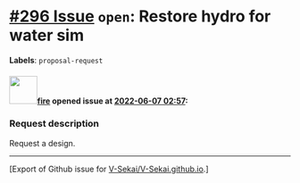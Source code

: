 # [\#296 Issue](https://github.com/V-Sekai/V-Sekai.github.io/issues/296) `open`: Restore hydro for water sim
**Labels**: `proposal-request`


#### <img src="https://avatars.githubusercontent.com/u/32321?u=c2e06a3d2b49a467aa907e54aa259516440267cc&v=4" width="50">[fire](https://github.com/fire) opened issue at [2022-06-07 02:57](https://github.com/V-Sekai/V-Sekai.github.io/issues/296):

### Request description

Request a design.




-------------------------------------------------------------------------------



[Export of Github issue for [V-Sekai/V-Sekai.github.io](https://github.com/V-Sekai/V-Sekai.github.io).]
